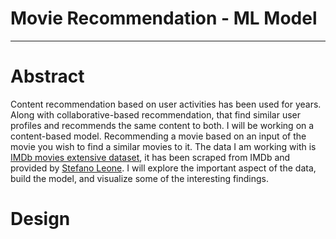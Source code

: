 # Movie Recommendation - ML Model
___
# Abstract
Content recommendation based on user activities has been used for years. Along with collaborative-based recommendation, that find similar user profiles and recommends the same content to both. I will be working on a content-based model. Recommending a movie based on an input of the movie you wish to find a similar movies to it. The data I am working with is [IMDb movies extensive dataset](https://www.kaggle.com/stefanoleone992/imdb-extensive-dataset), it has been scraped from IMDb and provided by [Stefano Leone](https://www.kaggle.com/stefanoleone992). I will explore the important aspect of the data, build the model, and visualize some of the interesting findings.


# Design
